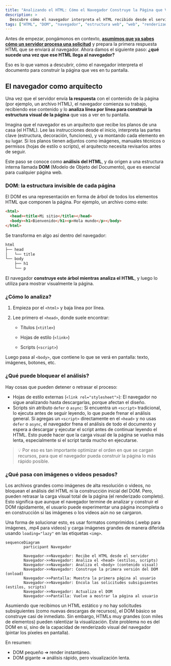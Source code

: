 ```yaml
---
title: "Analizando el HTML: Cómo el Navegador Construye la Página que Ves"
description: >
  Descubre cómo el navegador interpreta el HTML recibido desde el servidor para construir la estructura visual de una página web. Esta lección explica cómo se forma el DOM, qué bloquea su análisis y por qué este paso es clave en la carga de cualquier sitio.
tags: ["HTML", "DOM", "navegador", "estructura web", "web", "renderizado"]
---
```


Antes de empezar, pongámonos en contexto, [**asumimos que ya sabes cómo un servidor procesa una solicitud**](#response-to-the-client.es.md) y prepara la primera respuesta HTML que se enviará al navegador. Ahora damos el siguiente paso: **¿qué sucede una vez que ese HTML llega al navegador?**  

Eso es lo que vamos a descubrir, cómo el navegador interpreta el documento para construir la página que ves en tu pantalla.

## El navegador como arquitecto

Una vez que el servidor envía **la respuesta** con el contenido de la página (por ejemplo, un archivo HTML), el navegador comienza su trabajo, recibiendo ese contenido y lo **analiza línea por línea para construir la estructura visual de la página** que vas a ver en tu pantalla. 

Imagina que el navegador es un arquitecto que recibe los planos de una casa (el HTML). Lee las instrucciones desde el inicio, interpreta las partes clave (estructura, decoración, funciones), y va montando cada elemento en su lugar. Si los planos tienen adjuntos como imágenes, manuales técnicos o permisos (hojas de estilo o scripts), el arquitecto necesita revisarlos antes de seguir.

Este paso se conoce como **análisis del HTML**, y da origen a una estructura interna llamada **DOM** (Modelo de Objeto del Documento), que es esencial para cualquier página web.

### DOM: la estructura invisible de cada página

El DOM es una representación en forma de árbol de todos los elementos HTML que componen la página. Por ejemplo, un archivo como este:

```html
<html>
  <head><title>Mi sitio</title></head>
  <body><h1>Bienvenido</h1><p>Hola mundo</p></body>
</html>
```

Se transforma en algo así dentro del navegador:

```css
html
├── head
│   └── title
└── body
    ├── h1
    └── p
```

El navegador **construye este árbol mientras analiza el HTML**, y luego lo utiliza para mostrar visualmente la página.


### ¿Cómo lo analiza?

1. Empieza por el `<html>` y baja línea por línea.

2. Lee primero el `<head>`, donde suele encontrar:

    - Títulos (`<title>`)

    - Hojas de estilo (`<link>`)

    - Scripts (`<script>`)

Luego pasa al `<body>`, que contiene lo que se verá en pantalla: texto, imágenes, botones, etc.

### ¿Qué puede bloquear el análisis?

Hay cosas que pueden detener o retrasar el proceso:

- Hojas de estilo externas (`<link rel="stylesheet">`): El navegador no sigue analizando hasta descargarlas, porque afectan el diseño.
- Scripts sin atributo `defer` o `async`: Si encuentra un `<script>` tradicional, lo ejecuta antes de seguir leyendo, lo que puede frenar el análisis general. Si agregas un `<script>` directamente en el `<head>` y no usas `defer` o `async`, el navegador frena el análisis de todo el documento y espera a descargar y ejecutar el script antes de continuar leyendo el HTML. Esto puede hacer que la carga visual de la página se vuelva más lenta, especialmente si el script tarda mucho en ejecutarse.

> 💡 Por eso es tan importante optimizar el orden en que se cargan recursos, para que el navegador pueda construir la página lo más rápido posible.


### ¿Qué pasa con imágenes o videos pesados?

Los archivos grandes como imágenes de alta resolución o videos, no bloquean el análisis del HTML ni la construcción inicial del DOM. Pero, pueden retrasar la carga visual total de la página (el renderizado completo). Esto significa que aunque el navegador termine de analizar y construir el DOM rápidamente, el usuario puede experimentar una página incompleta o en construcción si las imágenes o los videos aún no se cargaron.

Una forma de solucionar esto, es usar formatos comprimidos (.webp para imágenes, .mp4 para videos) y carga imágenes grandes de manera diferida usando `loading="lazy"` en las etiquetas `<img>`.

```mermaid
sequenceDiagram
        participant Navegador

        Navegador->>Navegador: Recibe el HTML desde el servidor
        Navegador->>Navegador: Analiza el <head> (estilos, scripts)
        Navegador->>Navegador: Analiza el <body> (contenido visual)
        Navegador->>Navegador: Construye la primera versión del DOM (onload)
        Navegador->>Pantalla: Muestra la primera página al usuario
        Navegador->>Navegador: Encola las solicitudes subsiguientes (estilos, scripts)
        Navegador->>Navegador: Actualiza el DOM
        Navegador->>Pantalla: Vuelve a mostrar la página al usuario

```

Asumiendo que recibimos un HTML estático y no hay solicitudes subsiguientes (como nuevas descargas de recursos), el DOM básico se construye casi de inmediato. Sin embargo, HTMLs muy grandes (con miles de elementos) pueden ralentizar la visualización. Este problema no es del DOM en sí, sino de la capacidad de renderizado visual del navegador (pintar los píxeles en pantalla).

En resumen:

- DOM pequeño ➔ render instantáneo.
- DOM gigante ➔ análisis rápido, pero visualización lenta.




